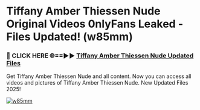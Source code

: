# Tiffany Amber Thiessen Nude Original Videos 0nlyFans Leaked - Files Updated! (w85mm)

<h3>🔴 CLICK HERE 🌐==►► <a href="https://tinyurl.com/52m3yx9h" rel="nofollow">Tiffany Amber Thiessen Nude Updated Files</a></h3>

Get Tiffany Amber Thiessen Nude and all content. Now you can access all videos and pictures of Tiffany Amber Thiessen Nude. New Updated Files 2025!

[![w85mm](https://i.imgur.com/TnHtlc8.gif)](https://tinyurl.com/52m3yx9h)
